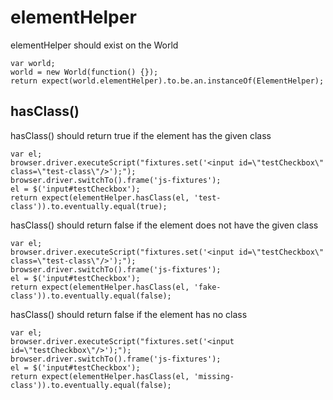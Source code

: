 # elementHelper
 elementHelper should exist on the World

```
var world;
world = new World(function() {});
return expect(world.elementHelper).to.be.an.instanceOf(ElementHelper);
```


## hasClass()
 hasClass() should return true if the element has the given class

```
var el;
browser.driver.executeScript("fixtures.set('<input id=\"testCheckbox\" class=\"test-class\"/>');");
browser.driver.switchTo().frame('js-fixtures');
el = $('input#testCheckbox');
return expect(elementHelper.hasClass(el, 'test-class')).to.eventually.equal(true);
```


 hasClass() should return false if the element does not have the given class

```
var el;
browser.driver.executeScript("fixtures.set('<input id=\"testCheckbox\" class=\"test-class\"/>');");
browser.driver.switchTo().frame('js-fixtures');
el = $('input#testCheckbox');
return expect(elementHelper.hasClass(el, 'fake-class')).to.eventually.equal(false);
```


 hasClass() should return false if the element has no class

```
var el;
browser.driver.executeScript("fixtures.set('<input id=\"testCheckbox\"/>');");
browser.driver.switchTo().frame('js-fixtures');
el = $('input#testCheckbox');
return expect(elementHelper.hasClass(el, 'missing-class')).to.eventually.equal(false);
```
